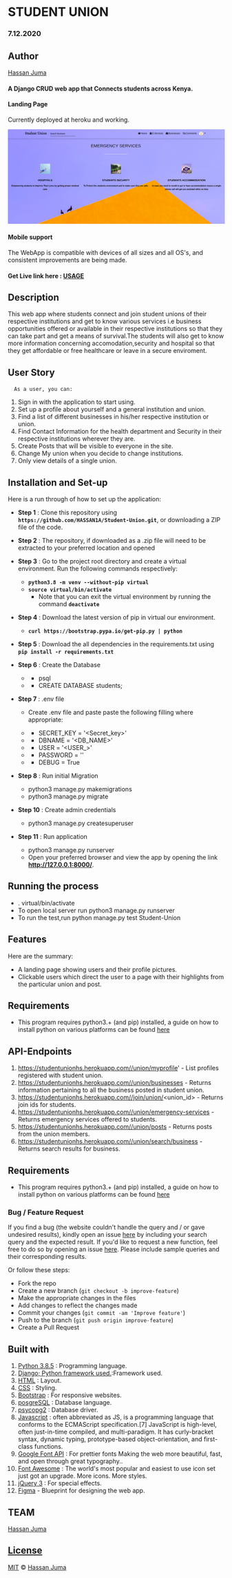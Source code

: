 # STUDENT UNION
### 7.12.2020

## Author

[Hassan Juma ](https://github.com/HASSAN1A)


#### A Django CRUD web app that Connects students across Kenya.

#### Landing Page

Currently deployed at heroku and working.

![alt text](app.png)

#### Mobile support
The WebApp is compatible with devices of all sizes and all OS's, and consistent improvements are being made.



#### Get Live link here : [USAGE](https://studentunionhs.herokuapp.com/)



## Description
This web app where students connect and join student unions of their respective institutions and get to know various services i.e business opportunities offered or available in their respective institutions so that they can take part and get a means of survival.The students will also get to know more information concerning accomodation,security and hospital so that they get affordable or free healthcare or leave in a secure enviroment. 


## User Story
      As a user, you can:
1. Sign in with the application to start using.
2. Set up a profile about yourself and a general institution and union.
3. Find a list of different businesses in his/her respective institution or union.
4. Find Contact Information for the health department and Security in their respective institutions wherever they are.
5. Create Posts that will be visible to everyone in the site.
6. Change My union when you decide to change institutions.
7. Only view details of a single union.


## Installation and Set-up
Here is a run through of how to set up the application:
* **Step 1** : Clone this repository using **`https://github.com/HASSAN1A/Student-Union.git`**, or downloading a ZIP file of the code.
* **Step 2** : The repository, if downloaded as a .zip file will need to be extracted to your preferred location and opened
* **Step 3** : Go to the project root directory and  create a virtual environment. Run the following commands respectively:
    * **`python3.8 -m venv --without-pip virtual`**
    * **`source virtual/bin/activate`**
        * Note that you can exit the virtual environment by running the command **`deactivate`**
* **Step 4** :  Download the latest version of pip in virtual our environment. 
    * **`curl https://bootstrap.pypa.io/get-pip.py | python`** 

* **Step 5** : Download the all dependencies in the requirements.txt using **`pip install -r requirements.txt`**
* **Step 6** : Create the Database
    * - psql
    * - CREATE DATABASE students;
* **Step 7** : .env file
    * Create .env file and paste paste the following filling where appropriate:

    * - SECRET_KEY = '<Secret_key>'
    * - DBNAME = '<DB_NAME>'
    * - USER = '<USER_>'
    * - PASSWORD = '<Password>'
    * - DEBUG = True
* **Step 8** : Run initial Migration
    * python3 manage.py makemigrations
    * python3 manage.py migrate
* **Step 10** : Create admin credentials
    * python3 manage.py createsuperuser
  
* **Step 11** : Run application
    * python3 manage.py runserver
    * Open your preferred browser and view the app by opening the link **http://127.0.0.1:8000/**.





## Running the process
* . virtual/bin/activate
* To open local server run python3 manage.py runserver
* To run the test,run python manage.py test Student-Union




## Features

Here are the summary:

- A landing page showing users and their profile pictures.
- Clickable users which direct the user to a page with their highlights from the particular union and post.


## Requirements

- This program requires python3.+ (and pip) installed, a guide on how to install python on various platforms can be found [here](https://www.python.org/)



## API-Endpoints
1. https://studentunionhs.herokuapp.com//union/myprofile'  -  List profiles registered with student union.
2. https://studentunionhs.herokuapp.com//union/businesses  -  Returns information pertaining to all the business posted in student union.
3. https://studentunionhs.herokuapp.com//join/union/<union_id>  -  Returns join ids for students.
4. https://studentunionhs.herokuapp.com//union/emergency-services  -   Returns emergency services offered to students.
5. https://studentunionhs.herokuapp.com//union/posts  -   Returns posts from the union members.
6. https://studentunionhs.herokuapp.com//union/search/business  -   Returns search results for business.


## Requirements
* This program requires python3.+ (and pip) installed, a guide on how to install python on various platforms can be found [here](https://www.python.org/)



### Bug / Feature Request

If you find a bug (the website couldn't handle the query and / or gave undesired results), kindly open an issue [here](https://github.com/HASSAN1A/Student-Union/issues/new) by including your search query and the expected result.
If you'd like to request a new function, feel free to do so by opening an issue [here](https://github.com/HASSAN1A/Student-Union). Please include sample queries and their corresponding results.


Or follow these steps:

- Fork the repo
- Create a new branch (`git checkout -b improve-feature`)
- Make the appropriate changes in the files
- Add changes to reflect the changes made
- Commit your changes (`git commit -am 'Improve feature'`)
- Push to the branch (`git push origin improve-feature`)
- Create a Pull Request


## Built with

1. [Python 3.8.5](https://www.python.org/doc/) : Programming language.
2. [Django; Python framework used.](https://flask.palletsprojects.com/en/1.1.x/):Framework used.
3. [HTML](https://www.w3schools.com/html/) : Layout.
4. [CSS](https://www.w3schools.com/css/) : Styling.
5. [Bootstrap](https://mdbootstrap.com/) : For responsive websites.
6. [posgreSQL](https://www.postgresql.org/) : Database language.
7. [psycopg2](https://pypi.org/project/psycopg2/) : Database driver.
8. [Javascript](https://www.w3schools.com/js/DEFAULT.asp) : often abbreviated as JS, is a programming language that conforms to the ECMAScript specification.[7] JavaScript is high-level, often just-in-time compiled, and multi-paradigm. It has curly-bracket syntax, dynamic typing, prototype-based object-orientation, and first-class functions.
9. [Google Font API](https://dillinger.io/fonts.google.com) : For prettier fonts Making the web more beautiful, fast, and open through great typography..
11. [Font Awesome](fontawesome.com) : The world's most popular and easiest to use icon set just got an upgrade. More icons. More styles.
12. [jQuery 3](https://jquery.com/) : For special effects.
13. [Figma](https://www.figma.com/file/iTndFXbWHuGkZ1ak60bXr2h/Awwards?node-id=0%3A1) - Blueprint for designing the web app.

## TEAM

[Hassan Juma ](https://github.com/HASSAN1A)



## [License](https://github.com/HASSAN1A/Student-Union/blob/master/LICENSE.md)

[MIT](https://github.com/HASSAN1A/Student-Union/blob/master/LICENSE.md) © [Hassan Juma](https://github.com/HASSAN1A)
